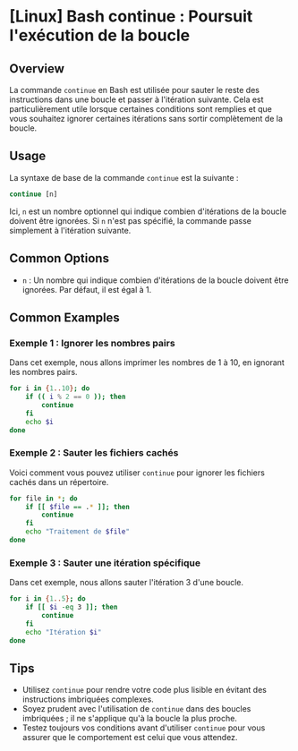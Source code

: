 # [Linux] Bash continue : Poursuit l'exécution de la boucle

## Overview
La commande `continue` en Bash est utilisée pour sauter le reste des instructions dans une boucle et passer à l'itération suivante. Cela est particulièrement utile lorsque certaines conditions sont remplies et que vous souhaitez ignorer certaines itérations sans sortir complètement de la boucle.

## Usage
La syntaxe de base de la commande `continue` est la suivante :

```bash
continue [n]
```

Ici, `n` est un nombre optionnel qui indique combien d'itérations de la boucle doivent être ignorées. Si `n` n'est pas spécifié, la commande passe simplement à l'itération suivante.

## Common Options
- `n` : Un nombre qui indique combien d'itérations de la boucle doivent être ignorées. Par défaut, il est égal à 1.

## Common Examples

### Exemple 1 : Ignorer les nombres pairs
Dans cet exemple, nous allons imprimer les nombres de 1 à 10, en ignorant les nombres pairs.

```bash
for i in {1..10}; do
    if (( i % 2 == 0 )); then
        continue
    fi
    echo $i
done
```

### Exemple 2 : Sauter les fichiers cachés
Voici comment vous pouvez utiliser `continue` pour ignorer les fichiers cachés dans un répertoire.

```bash
for file in *; do
    if [[ $file == .* ]]; then
        continue
    fi
    echo "Traitement de $file"
done
```

### Exemple 3 : Sauter une itération spécifique
Dans cet exemple, nous allons sauter l'itération 3 d'une boucle.

```bash
for i in {1..5}; do
    if [[ $i -eq 3 ]]; then
        continue
    fi
    echo "Itération $i"
done
```

## Tips
- Utilisez `continue` pour rendre votre code plus lisible en évitant des instructions imbriquées complexes.
- Soyez prudent avec l'utilisation de `continue` dans des boucles imbriquées ; il ne s'applique qu'à la boucle la plus proche.
- Testez toujours vos conditions avant d'utiliser `continue` pour vous assurer que le comportement est celui que vous attendez.